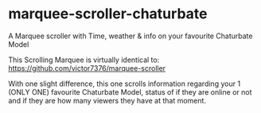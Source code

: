 # marquee-scroller-chaturbate
A Marquee scroller with Time, weather &amp; info on your favourite Chaturbate Model

This Scrolling Marquee is virtually identical to:
https://github.com/victor7376/marquee-scroller

With one slight difference, this one scrolls information regarding your 1 (ONLY ONE) favourite Chaturbate
Model, status of if they are online or not and if they are how many viewers they have at that moment.

